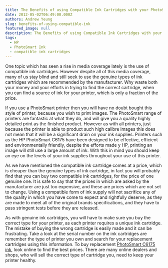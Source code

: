 ```yaml
---
title: The Benefits of using Compatible Ink Cartridges with your PhotoSmart Printer
date: 2012-05-02T06:49:00.000Z
authors: Andrew Yeung
slug: benefits-of-using-compatible-ink
featured_image: null
description: The Benefits of using Compatible Ink Cartridges with your PhotoSmart Printer
tags:
  - HP
  - PhotoSmart Ink
  - compatible ink cartridges
---
```

One topic which has seen a rise in media coverage lately is the use of compatible ink cartridges. However despite all of this media coverage, many of us stay blind and still seek to use the genuine types of ink cartridges which are recommended by the manufacturer. Why waste both your money and your efforts in trying to find the correct cartridge, when you can find a source of ink for your printer, which is only a fraction of the price.

If you use a PhotoSmart printer then you will have no doubt bought this style of printer, because you wish to print images. The PhotoSmart range of printers are fantastic at what they do, and will give you a quality highly detailed print as the finished product. However as with all printers, just because the printer is able to product such high calibre images this does not mean that it will be a significant drain on your ink supplies. Printers such as the HP PhotoSmart C6175 have been designed to be effective, efficient and environmentally friendly, despite the efforts made y HP, printing an image will still use a large amount of ink. With this in mind you should keep an eye on the levels of your ink supplies throughout your use of this printer.

As we have mentioned the compatible ink cartridge comes at a price, which is cheaper than the genuine types of ink cartridge, in fact you will probably find that you can buy two compatible ink cartridges, for the price of one genuine one. It is safe to say that the prices in which are asked by the manufacturer are just too expensive, and these are prices which are not set to change. Using a compatible form of ink supply will not sacrifice any of the quality in which you have come to expect and rightfully deserve, as they are made to meet all of the original brands specifications, and they have to pass stringent tests before they are released.

As with genuine ink cartridges, you will have to make sure you buy the correct type for your printer, as each printer requires a unique ink cartridge. The mistake of buying the wrong cartridge is easily made and it can be frustrating. Take a look at the serial number on the ink cartridges are remember the type of printer you own and search for your replacement cartridges using this information. To buy replacement [PhotoSmart C6175 ink](https://www.comboink.com/hp-photosmart-c6175-ink-cartridges), look online to find the best prices. There are many online dealers and shops, who will sell the correct type of cartridge you, need to keep your printer healthy.